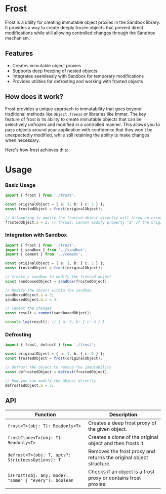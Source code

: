 # Frost

Frost is a utility for creating immutable object proxies in the Sandbox library. It provides a way to create deeply frozen objects that prevent direct modifications while still allowing controlled changes through the Sandbox mechanism.

## Features

- Creates immutable object proxies
- Supports deep freezing of nested objects
- Integrates seamlessly with Sandbox for temporary modifications
- Provides utilities for defrosting and working with frosted objects


## How does it work?

Frost provides a unique approach to immutability that goes beyond traditional methods like `Object.freeze` or libraries like Immer. The key feature of frost is its ability to create immutable objects that can be selectively unfrozen and modified in a controlled manner. This allows you to pass objects around your application with confidence that they won't be unexpectedly modified, while still retaining the ability to make changes when necessary.

Here's how frost achieves this:


# Usage

### Basic Usage

```typescript
import { frost } from './frost';

const originalObject = { a: 1, b: { c: 2 } };
const frostedObject = frost(originalObject);

// Attempting to modify the frosted object directly will throw an error
frostedObject.a = 2; // Throws: Cannot modify property "a" of the original object.
```

### Integration with Sandbox

```typescript
import { frost } from './frost';
import { sandbox } from '../sandbox';
import { cement } from '../cement';

const originalObject = { a: 1, b: { c: 2 } };
const frostedObject = frost(originalObject);

// Create a sandbox to modify the frosted object
const sandboxedObject = sandbox(frostedObject);

// Modify the object within the sandbox
sandboxedObject.a = 3;
sandboxedObject.b.c = 4;

// Cement the changes
const result = cement(sandboxedObject);

console.log(result); // { a: 3, b: { c: 4 } }
```

### Defrosting

```typescript
import { frost, defrost } from './frost';

const originalObject = { a: 1, b: { c: 2 } };
const frostedObject = frost(originalObject);

// Defrost the object to remove the immutability
const defrostedObject = defrost(frostedObject);

// Now you can modify the object directly
defrostedObject.a = 3;
```

## API

| Function | Description |
|-|-|
| `frost<T>(obj: T): Readonly<T>` | Creates a deep frost proxy of the given object. |
| `frostClone<T>(obj: T): Readonly<T>` | Creates a clone of the original object and then frosts it. |
| `defrost<T>(obj: T, opts?: StrictnessOptions): T` | Removes the frost proxy and returns the original object structure. |
| `isFrost(obj: any, mode?: "some" \| "every"): boolean` | Checks if an object is a frost proxy or contains frost proxies. |

